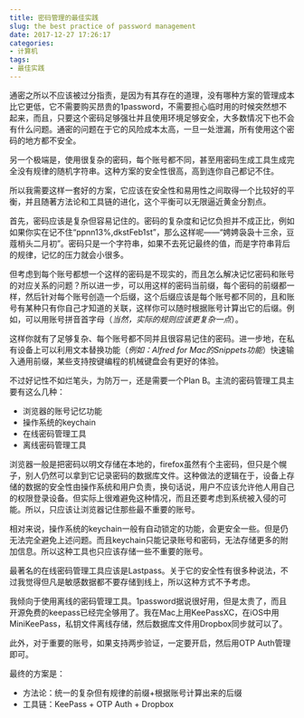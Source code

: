 ```yaml
---
title: 密码管理的最佳实践
slug: the best practice of password management
date: 2017-12-27 17:26:17
categories:
- 计算机
tags:
- 最佳实践
---
```

通密之所以不应该被过分指责，是因为有其存在的道理，没有哪种方案的管理成本比它更低，它不需要购买昂贵的1password，不需要担心临时用的时候突然想不起来，而且，只要这个密码足够强壮并且使用环境足够安全，大多数情况下也不会有什么问题。通密的问题在于它的风险成本太高，一旦一处泄漏，所有使用这个密码的地方都不安全。

另一个极端是，使用很复杂的密码，每个账号都不同，甚至用密码生成工具生成完全没有规律的随机字符串。这种方案的安全性很高，高到连你自己都记不住。

所以我需要这样一套好的方案，它应该在安全性和易用性之间取得一个比较好的平衡，并且随著方法论和工具链的进化，这个平衡可以无限逼近黄金分割点。

首先，密码应该是复杂但容易记住的。密码的复杂度和记忆负担并不成正比，例如如果你实在记不住“ppnn13%,dkstFeb1st”，那么这样呢——“娉娉袅袅十三余，豆蔻梢头二月初”。密码只是一个字符串，如果不去死记最终的值，而是字符串背后的规律，记忆的压力就会小很多。

但考虑到每个账号都想一个这样的密码是不现实的，而且怎么解决记忆密码和账号的对应关系的问题？所以进一步，可以用这样的密码当前缀，每个密码的前缀都一样，然后针对每个账号创造一个后缀，这个后缀应该是每个账号都不同的，且和账号有某种只有你自己才知道的关联，这样你可以随时根据账号计算出它的后缀。例如，可以用账号拼音首字母（*当然，实际的规则应该更复杂一点*）。

这样你就有了足够复杂、每个账号都不同并且很容易记住的密码。进一步地，在私有设备上可以利用文本替换功能（*例如：Alfred for Mac的Snippets功能*）快速输入通用前缀，某些支持按键编程的机械键盘会有更好的体验。

不过好记性不如烂笔头，为防万一，还是需要一个Plan B。主流的密码管理工具主要有这么几种：

* 浏览器的账号记忆功能
* 操作系统的keychain
* 在线密码管理工具
* 离线密码管理工具

浏览器一般是把密码以明文存储在本地的，firefox虽然有个主密码，但只是个幌子，别人仍然可以拿到它记录密码的数据库文件。这种做法的逻辑在于，设备上存储的数据的安全性由操作系统和用户负责，换句话说，用户不应该允许他人用自己的权限登录设备。但实际上很难避免这种情况，而且还要考虑到系统被入侵的可能。所以，只应该让浏览器记住那些最不重要的账号。

相对来说，操作系统的keychain一般有自动锁定的功能，会更安全一些。但是仍无法完全避免上述问题。而且keychain只能记录账号和密码，无法存储更多的附加信息。所以这种工具也只应该存储一些不重要的账号。

最著名的在线密码管理工具应该是Lastpass。关于它的安全性有很多种说法，不过我觉得但凡是敏感数据都不要存储到线上，所以这种方式不予考虑。

我倾向于使用离线的密码管理工具。1password据说很好用，但是太贵了，而且开源免费的keepass已经完全够用了。我在Mac上用KeePassXC，在iOS中用MiniKeePass，私钥文件离线存储，然后数据库文件用Dropbox同步就可以了。

此外，对于重要的账号，如果支持两步验证，一定要开启，然后用OTP Auth管理即可。

最终的方案是：

* 方法论：统一的复杂但有规律的前缀+根据账号计算出来的后缀
* 工具链：KeePass + OTP Auth + Dropbox


